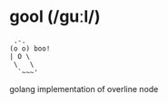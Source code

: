 # gool (/ɡuːl/)
```
 .-.
(o o) boo!
| O \
 \   \
  `~~~'
```
golang implementation of overline node
